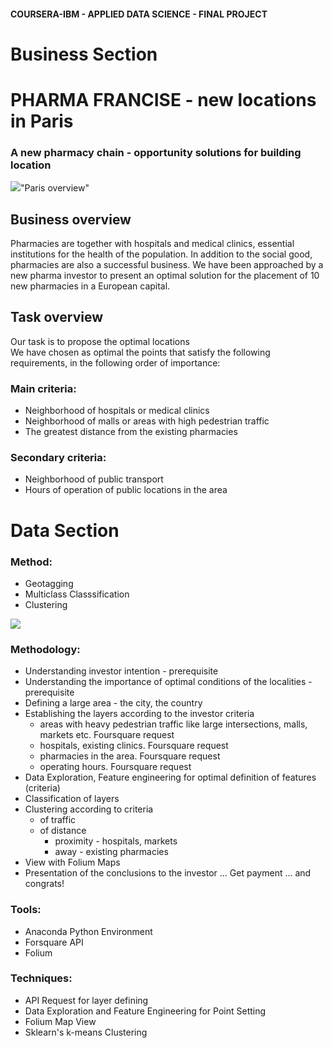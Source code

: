 
#### COURSERA-IBM - APPLIED DATA SCIENCE - FINAL PROJECT

# Business Section

# PHARMA FRANCISE  - new locations in Paris
###  A new pharmacy chain - opportunity solutions for building location

![](https://github.com/georgeeks/Foursquare-Capstone-Project-Notebook/blob/master/WEEKS%204-5/Paris%20overview.jpg)"Paris overview"


## Business overview
Pharmacies are together with hospitals and medical clinics, essential institutions for the health of the population. In addition to the social good, pharmacies are also a successful business.
We have been approached by a new pharma investor to present an optimal solution for the placement of 10 new pharmacies in a European capital.  

## Task overview  
Our task is to propose the optimal locations  
We have chosen as optimal the points that satisfy the following requirements, in the following order of importance:
### Main criteria:
- Neighborhood of hospitals or medical clinics
- Neighborhood of malls or areas with high pedestrian traffic
- The greatest distance from the existing pharmacies
### Secondary criteria:
- Neighborhood of public transport
- Hours of operation of public locations in the area  

# Data Section


### Method: 
- Geotagging
- Multiclass Classsification
- Clustering  

![](https://github.com/georgeeks/Foursquare-Capstone-Project-Notebook/blob/master/WEEKS%204-5/paris_map.jpg)
 
### Methodology:
   - Understanding investor intention - prerequisite
   - Understanding the importance of optimal conditions of the localities - prerequisite
   - Defining a large area - the city, the country
   - Establishing the layers according to the investor criteria
       - areas with heavy pedestrian traffic like large intersections, malls, markets etc. Foursquare request  
       - hospitals, existing clinics. Foursquare request
       - pharmacies in the area. Foursquare request
       - operating hours. Foursquare request
   - Data Exploration, Feature engineering for optimal definition of features (criteria)
   - Classification of layers  
   - Clustering according to criteria
       - of traffic
       - of distance
           - proximity - hospitals, markets
           - away - existing pharmacies
   - View with Folium Maps
   - Presentation of the conclusions to the investor
     ... Get payment ... and congrats!

### Tools: 
 - Anaconda Python Environment
 - Forsquare API
 - Folium
### Techniques: 
 - API Request for layer defining
 - Data Exploration and Feature Engineering for Point Setting
 - Folium Map View
 - Sklearn's k-means Clustering